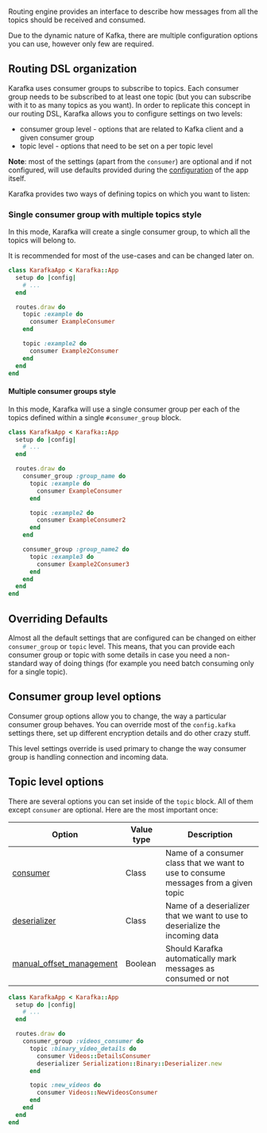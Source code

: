 Routing engine provides an interface to describe how messages from all the topics should be received and consumed.

Due to the dynamic nature of Kafka, there are multiple configuration options you can use, however only few are required.

## Routing DSL organization

Karafka uses consumer groups to subscribe to topics. Each consumer group needs to be subscribed to at least one topic (but you can subscribe with it to as many topics as you want). In order to replicate this concept in our routing DSL, Karafka allows you to configure settings on two levels:

* consumer group level - options that are related to Kafka client and a given consumer group
* topic level - options that need to be set on a per topic level

**Note**: most of the settings (apart from the ```consumer```) are optional and if not configured, will use defaults provided during the [configuration](https://github.com/karafka/karafka/wiki/Configuration) of the app itself.

Karafka provides two ways of defining topics on which you want to listen:

### Single consumer group with multiple topics style

In this mode, Karafka will create a single consumer group, to which all the topics will belong to.

It is recommended for most of the use-cases and can be changed later on.

```ruby
class KarafkaApp < Karafka::App
  setup do |config|
    # ...
  end

  routes.draw do
    topic :example do
      consumer ExampleConsumer
    end

    topic :example2 do
      consumer Example2Consumer
    end
  end
end
```

#### Multiple consumer groups style

In this mode, Karafka will use a single consumer group per each of the topics defined within a single `#consumer_group` block.

```ruby
class KarafkaApp < Karafka::App
  setup do |config|
    # ...
  end

  routes.draw do
    consumer_group :group_name do
      topic :example do
        consumer ExampleConsumer
      end

      topic :example2 do
        consumer ExampleConsumer2
      end
    end

    consumer_group :group_name2 do
      topic :example3 do
        consumer Example2Consumer3
      end
    end
  end
end
```

## Overriding Defaults

Almost all the default settings that are configured can be changed on either ```consumer_group``` or ```topic``` level. This means, that you can provide each consumer group or topic with some details in case you need a non-standard way of doing things (for example you need batch consuming only for a single topic).

## Consumer group level options

Consumer group options allow you to change, the way a particular consumer group behaves. You can override most of the ```config.kafka``` settings there, set up different encryption details and do other crazy stuff.

This level settings override is used primary to change the way consumer group is handling connection and incoming data.

## Topic level options

There are several options you can set inside of the ```topic``` block. All of them except ```consumer``` are optional. Here are the most important once:

| Option               | Value type   | Description                                                                                                       |
|----------------------|--------------|-------------------------------------------------------------------------------------------------------------------|
| [consumer](https://github.com/karafka/karafka/wiki/Consumers)    | Class      | Name of a consumer class that we want to use to consume messages from a given topic |
| [deserializer](https://github.com/karafka/karafka/wiki/Deserialization)               | Class        | Name of a deserializer that we want to use to deserialize the incoming data                                                 |
| [manual_offset_management](https://github.com/karafka/karafka/wiki/Manual-offset-management)               | Boolean        | Should Karafka automatically mark messages as consumed or not |


```ruby
class KarafkaApp < Karafka::App
  setup do |config|
    # ...
  end

  routes.draw do
    consumer_group :videos_consumer do
      topic :binary_video_details do
        consumer Videos::DetailsConsumer
        deserializer Serialization::Binary::Deserializer.new
      end

      topic :new_videos do
        consumer Videos::NewVideosConsumer
      end
    end
  end
end
```
